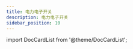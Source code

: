 ```yaml
---
title: 电力电子开关
description: 电力电子开关
sidebar_position: 10
---
```


import DocCardList from '@theme/DocCardList';

<DocCardList />